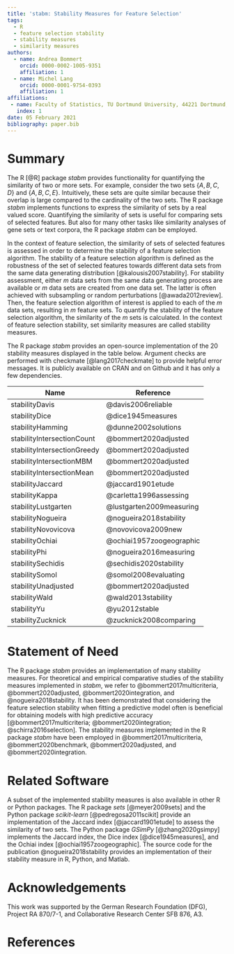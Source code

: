 ```yaml
---
title: 'stabm: Stability Measures for Feature Selection'
tags:
  - R
  - feature selection stability
  - stability measures
  - similarity measures
authors:
  - name: Andrea Bommert
    orcid: 0000-0002-1005-9351
    affiliation: 1
  - name: Michel Lang
    orcid: 0000-0001-9754-0393
    affiliation: 1
affiliations:
 - name: Faculty of Statistics, TU Dortmund University, 44221 Dortmund, Germany
   index: 1
date: 05 February 2021
bibliography: paper.bib
---
```


# Summary
The R [@R] package *stabm* provides functionality for quantifying the similarity of two or more sets.
For example, consider the two sets $\{A, B, C, D\}$ and $\{A, B, C, E\}$.
Intuitively, these sets are quite similar because their overlap is large compared to the cardinality of the two sets.
The R package *stabm* implements functions to express the similarity of sets by a real valued score.
Quantifying the similarity of sets is useful for comparing sets of selected features.
But also for many other tasks like similarity analyses of gene sets or text corpora, the R package *stabm* can be employed.

In the context of feature selection, the similarity of sets of selected features is assessed in order to determine the stability of a feature selection algorithm.
The stability of a feature selection algorithm is defined as the robustness of the set of selected features towards different data sets from the same data generating distribution [@kalousis2007stability].
For stability assessment, either *m* data sets from the same data generating process are available or *m* data sets are created from one data set.
The latter is often achieved with subsampling or random perturbations [@awada2012review].
Then, the feature selection algorithm of interest is applied to each of the *m* data sets, resulting in *m* feature sets.
To quantify the stability of the feature selection algorithm, the similarity of the *m* sets is calculated.
In the context of feature selection stability, set similarity measures are called stability measures.

The R package *stabm* provides an open-source implementation of the 20 stability measures displayed in the table below.
Argument checks are performed with checkmate [@lang2017checkmate] to provide helpful error messages.
It is publicly available on CRAN and on Github and it has only a few dependencies.

|Name | Reference|
|-----|----------|
|stabilityDavis | @davis2006reliable|
|stabilityDice | @dice1945measures|
|stabilityHamming | @dunne2002solutions|
|stabilityIntersectionCount | @bommert2020adjusted|
|stabilityIntersectionGreedy | @bommert2020adjusted|
|stabilityIntersectionMBM | @bommert2020adjusted|
|stabilityIntersectionMean | @bommert2020adjusted|
|stabilityJaccard | @jaccard1901etude|
|stabilityKappa | @carletta1996assessing|
|stabilityLustgarten | @lustgarten2009measuring|
|stabilityNogueira | @nogueira2018stability|
|stabilityNovovicova | @novovicova2009new|
|stabilityOchiai | @ochiai1957zoogeographic|
|stabilityPhi | @nogueira2016measuring|
|stabilitySechidis | @sechidis2020stability|
|stabilitySomol | @somol2008evaluating|
|stabilityUnadjusted | @bommert2020adjusted|
|stabilityWald | @wald2013stability|
|stabilityYu | @yu2012stable|
|stabilityZucknick | @zucknick2008comparing|

# Statement of Need
The R package *stabm* provides an implementation of many stability measures.
For theoretical and empirical comparative studies of the stability measures implemented in *stabm*, we refer to @bommert2017multicriteria, @bommert2020adjusted, @bommert2020integration, and @nogueira2018stability.
It has been demonstrated that considering the feature selection stability when fitting a predictive model often is beneficial for obtaining models with high predictive accuracy [@bommert2017multicriteria; @bommert2020integration; @schirra2016selection].
The stability measures implemented in the R package *stabm* have been employed in @bommert2017multicriteria, @bommert2020benchmark, @bommert2020adjusted, and @bommert2020integration.

# Related Software
A subset of the implemented stability measures is also available in other R or Python packages.
The R package *sets* [@meyer2009sets] and the Python package *scikit-learn* [@pedregosa2011scikit] provide an implementation of the Jaccard index [@jaccard1901etude] to assess the similarity of two sets.
The Python package *GSimPy* [@zhang2020gsimpy] implements the Jaccard index, the Dice index [@dice1945measures], and the Ochiai index [@ochiai1957zoogeographic].
The source code for the publication @nogueira2018stability provides an implementation of their stability measure in R, Python, and Matlab.

# Acknowledgements

This work was supported by the German Research Foundation (DFG), Project RA 870/7-1, and Collaborative Research Center SFB 876, A3.

# References
